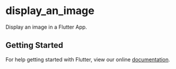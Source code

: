 # display_an_image

Display an image in a Flutter App.

## Getting Started

For help getting started with Flutter, view our online
[documentation](https://flutter.io/).
